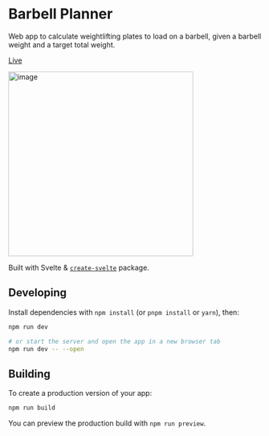 # Barbell Planner

Web app to calculate weightlifting plates to load on a barbell, given a barbell weight and a target total weight.

[Live](https://barbell-planner.timcieplowski.com/)

<img width="368" alt="image" src="https://github.com/timciep/barbell-planner/assets/2245341/5c956850-cb84-4b05-9925-a51625feb41c">


Built with Svelte & [`create-svelte`](https://github.com/sveltejs/kit/tree/master/packages/create-svelte) package.

## Developing

Install dependencies with `npm install` (or `pnpm install` or `yarn`), then:

```bash
npm run dev

# or start the server and open the app in a new browser tab
npm run dev -- --open
```

## Building

To create a production version of your app:

```bash
npm run build
```

You can preview the production build with `npm run preview`.
